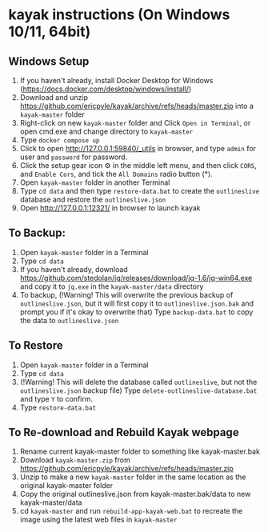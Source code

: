 # kayak instructions (On Windows 10/11, 64bit)

## Windows Setup
1. If you haven't already, install Docker Desktop for Windows (https://docs.docker.com/desktop/windows/install/)
2. Download and unzip https://github.com/ericpyle/kayak/archive/refs/heads/master.zip into a `kayak-master` folder
4. Right-click on new `kayak-master` folder and Click `Open in Terminal`, or open cmd.exe and change directory to `kayak-master`
5. Type `docker compose up`
6. Click to open http://127.0.0.1:59840/_utils in browser, and type `admin` for user and `password` for password.
7. Click the setup gear icon ⚙️ in the middle left menu, and then click `CORS`, and `Enable Cors`, and tick the `All Domains` radio button (*).
8. Open `kayak-master` folder in another Terminal
9. Type `cd data` and then type `restore-data.bat` to create the `outlineslive` database and restore the `outlineslive.json`
10. Open http://127.0.0.1:12321/ in browser to launch kayak

## To Backup:
1. Open `kayak-master` folder in a Terminal
2. Type `cd data`
3. If you haven't already, download https://github.com/stedolan/jq/releases/download/jq-1.6/jq-win64.exe and copy it to `jq.exe` in the `kayak-master/data` directory 
4. To backup, (!Warning! This will overwrite the previous backup of `outlineslive.json`, but it will first copy it to `outlineslive.json.bak` and prompt you if it's okay to overwrite that) Type `backup-data.bat` to copy the data to `outlineslive.json`

## To Restore
1. Open `kayak-master` folder in a Terminal
2. Type `cd data`
3. (!Warning! This will delete the database called `outlineslive`, but not the `outlineslive.json` backup file) Type `delete-outlineslive-database.bat` and type `Y` to confirm.
4. Type `restore-data.bat`

## To Re-download and Rebuild Kayak webpage
1. Rename current kayak-master folder to something like kayak-master.bak
2. Download `kayak-master.zip` from https://github.com/ericpyle/kayak/archive/refs/heads/master.zip
3. Unzip to make a new `kayak-master` folder in the same location as the original kayak-master folder
4. Copy the original outlineslive.json from kayak-master.bak/data to new kayak-master/data 
4. cd `kayak-master` and run `rebuild-app-kayak-web.bat` to recreate the image using the latest web files in `kayak-master`
